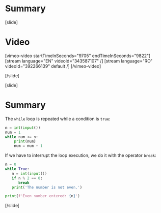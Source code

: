 # Summary

[slide]
# Video 
[vimeo-video startTimeInSeconds="9705" endTimeInSeconds="9822"]
[stream language="EN" videoId="343587107"  /]
[stream language="RO" videoId="392266139" default /]
[/vimeo-video]

[/slide]

[slide]
# Summary 
The `while` loop is repeated while a condition is `true`:

```py live
n = int(input())
num = 1
while num <= n:
    print(num)
    num = num + 1
```

If we have to interrupt the loop execution, we do it with the operator `break`:
```py live
n = 0
while True:
   n = int(input())
   if n % 2 == 0:
      break
   print('The number is not even.')

print(f'Even number entered: {n}')
```
[/slide]